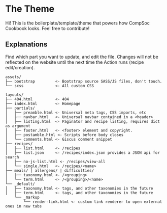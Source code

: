 # The Theme

Hi! This is the boilerplate/template/theme that powers how CompSoc Cookbook looks.
Feel free to contribute!

## Explanations

Find which part you want to update, and edit the file. Changes will not be
reflected on the website until the next time the Action runs (recipe edit/creation).

```
assets/
├── bootstrap         <- Bootstrap source SASS/JS files, don't touch.
└── scss              <- All custom CSS

layouts/
├── 404.html          <- 404
├── index.html        <- Homepage
├── partials/
│   ├── preamble.html <- Universal meta tags, CSS imports, etc
│   ├── navbar.html   <- Universal navbar contained in a <header>
│   ├── listing.html  <- Paginator and recipe listing, requires dict as argument
│   ├── footer.html   <- <footer> element and copyright.
│   ├── postamble.html <- Scripts before body closes
│   └── comments.html <- Giscus comment snippet
├── recipes/
│   ├── list.html     <- /recipes
│   ├── list.json     <- /recipes/index.json provides a JSON api for search
│   ├── no-js-list.html <- /recipes/view-all
│   └── single.html   <- /recipes/<name>
├── meals/ | allergens/ | difficulties/
│   ├── taxonomy.html <- /<grouping>
│   └── term.html     <- /<grouping>/<name>
└── _default/
│   ├── taxonomy.html <- tags, and other taxonomies in the future
│   ├── term.html     <- tags, and other taxonomies in the future
    └── _markup
        └── render-link.html <- custom link renderer to open external ones in new tabs
```
